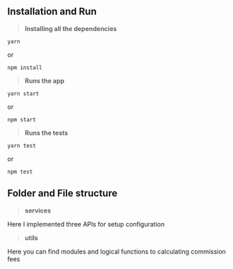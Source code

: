 ﻿
## Installation and Run
> **Installing all the dependencies**

`yarn`

or

`npm install`

>**Runs the app**

`yarn start`

or

`npm start`

>**Runs the tests**

`yarn test`

or

`npm test`

## Folder and File structure

>**services**

Here I implemented three APIs for setup configuration

>**utils**

Here you can find modules and logical functions to calculating commission fees
